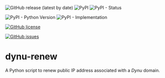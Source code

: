 ![GitHub release (latest by date)](https://img.shields.io/github/v/release/CoffeePerry/dynu-renew)
![PyPI](https://img.shields.io/pypi/v/dynu-renew?logo=PyPI&logoColor=white)
![PyPI - Status](https://img.shields.io/pypi/status/dynu-renew)

![PyPI - Python Version](https://img.shields.io/pypi/pyversions/dynu-renew?logo=Python&logoColor=white)
![PyPI - Implementation](https://img.shields.io/pypi/implementation/dynu-renew)

[![GitHub license](https://img.shields.io/github/license/CoffeePerry/dynu-renew)](https://github.com/CoffeePerry/dynu-renew/blob/master/LICENSE)

[![GitHub issues](https://img.shields.io/github/issues/CoffeePerry/dynu-renew)](https://github.com/CoffeePerry/dynu-renew/issues)

# dynu-renew

A Python script to renew public IP address associated with a *Dynu* domain.
